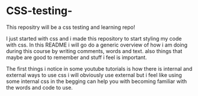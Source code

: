 # CSS-testing-

This repositry will be a css testing and learning repo!

I just started with css and i made this repository to start styling my code with css. In this README i will go do a generic overview of how i am doing during this course by writing comments, words and text. also things that maybe are good to remember and stuff i feel is important.

The first things i notice in some youtube tutorials is how there is internal and external ways to use css i will obviously use external but i feel like using some internal css in the begging can help you with becoming familiar with the words and code to use.